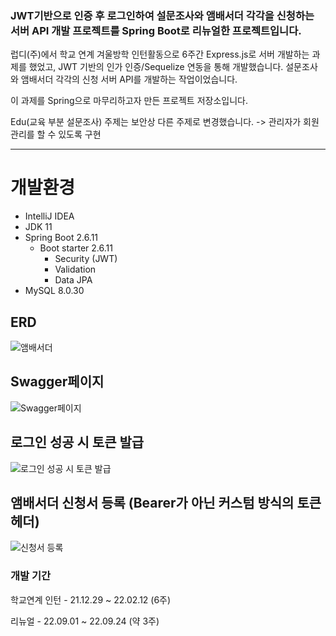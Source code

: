 ### JWT기반으로 인증 후 로그인하여 설문조사와 앰배서더 각각을 신청하는 서버 API 개발 프로젝트를 Spring Boot로 리뉴얼한 프로젝트입니다.

럽디(주)에서 학교 연계 겨울방학 인턴활동으로 6주간 Express.js로 서버 개발하는 과제를 했었고, JWT 기반의 인가 인증/Sequelize 연동을 통해 개발했습니다. 설문조사와 앰배서더 각각의 신청 서버 API를 개발하는 작업이었습니다.

이 과제를 Spring으로 마무리하고자 만든 프로젝트 저장소입니다.

Edu(교육 부분 설문조사) 주제는 보안상 다른 주제로 변경했습니다. -> 관리자가 회원 관리를 할 수 있도록 구현

----

개발환경
=========
- IntelliJ IDEA
- JDK 11
- Spring Boot 2.6.11
  - Boot starter 2.6.11
    - Security (JWT)
    - Validation
    - Data JPA
- MySQL 8.0.30

## ERD
![앰배서더](https://user-images.githubusercontent.com/77195486/192688389-c54d4133-5315-40f3-9c58-1afcd43c124f.png)


## Swagger페이지
![Swagger페이지](https://user-images.githubusercontent.com/77195486/192661299-f447b1a5-ad6b-4b91-8bd8-20f317579a6d.png)

## 로그인 성공 시 토큰 발급
![로그인 성공 시 토큰 발급](https://user-images.githubusercontent.com/77195486/192661377-d38c8888-aad5-4862-bbdb-38b62435b6a0.PNG)

## 앰배서더 신청서 등록 (Bearer가 아닌 커스텀 방식의 토큰 헤더)
![신청서 등록](https://user-images.githubusercontent.com/77195486/192661435-e42c6f16-88aa-4eea-84a8-8365f97eea21.png)

### 개발 기간
학교연계 인턴 - 21.12.29 ~ 22.02.12 (6주)

리뉴얼 - 22.09.01 ~ 22.09.24 (약 3주)
